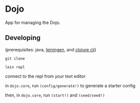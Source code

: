 # Dojo

App for managing the Dojo.

## Developing

(prerequisites: java, [leiningen](https://leiningen.org/), and [clojure cli](https://clojure.org/guides/getting_started#_clojure_installer_and_cli_tools))

`git clone`

`lein repl`

connect to the repl from your text editor

in `dojo.core`, run `(config/generate!)` to generate a starter config

then, in `dojo.core`, run `(start!)` and `(seed/seed!)`
